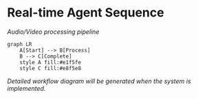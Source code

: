 # Real-time Agent Sequence

*Audio/Video processing pipeline*

```{mermaid}
graph LR
    A[Start] --> B[Process]
    B --> C[Complete]
    style A fill:#e1f5fe
    style C fill:#e8f5e8
```

*Detailed workflow diagram will be generated when the system is implemented.*
